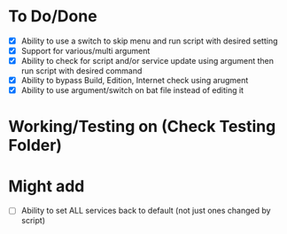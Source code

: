 # To Do/Done
- [X] Ability to use a switch to skip menu and run script with desired setting
- [X] Support for various/multi argument
- [X] Ability to check for script and/or service update using argument then run script with desired command
- [X] Ability to bypass Build, Edition, Internet check using arugment
- [X] Ability to use argument/switch on bat file instead of editing it

# Working/Testing on (Check Testing Folder) 

# Might add
- [ ] Ability to set ALL services back to default (not just ones changed by script)
